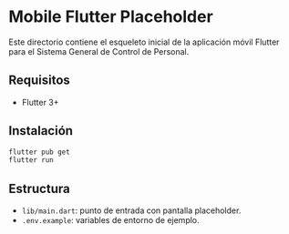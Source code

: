# Mobile Flutter Placeholder

Este directorio contiene el esqueleto inicial de la aplicación móvil Flutter para el Sistema General de Control de Personal.

## Requisitos
- Flutter 3+

## Instalación
```bash
flutter pub get
flutter run
```

## Estructura
- `lib/main.dart`: punto de entrada con pantalla placeholder.
- `.env.example`: variables de entorno de ejemplo.
